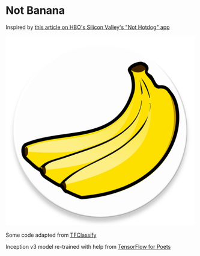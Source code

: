 # Not Banana

Inspired by [this article on HBO's Silicon Valley's "Not Hotdog" app](https://medium.com/@timanglade/how-hbos-silicon-valley-built-not-hotdog-with-mobile-tensorflow-keras-react-native-ef03260747f3)

![Icon](https://raw.githubusercontent.com/alexdennis/not-banana-app/master/app/src/main/ic_launcher_round-web.png)

Some code adapted from [TFClassify](https://github.com/tensorflow/tensorflow/tree/master/tensorflow/examples/android)

Inception v3 model re-trained with help from [TensorFlow for Poets](https://codelabs.developers.google.com/codelabs/tensorflow-for-poets/)